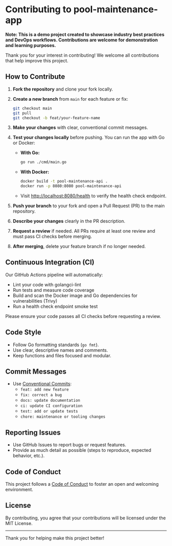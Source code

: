 
# Contributing to pool-maintenance-app

**Note: This is a demo project created to showcase industry best practices and DevOps workflows. Contributions are welcome for demonstration and learning purposes.**

Thank you for your interest in contributing! We welcome all contributions that help improve this project.


## How to Contribute

1. **Fork the repository** and clone your fork locally.
2. **Create a new branch** from `main` for each feature or fix:
   ```sh
   git checkout main
   git pull
   git checkout -b feat/your-feature-name
   ```
3. **Make your changes** with clear, conventional commit messages.
4. **Test your changes locally** before pushing. You can run the app with Go or Docker:
   - **With Go:**
     ```sh
     go run ./cmd/main.go
     ```
   - **With Docker:**
     ```sh
     docker build -t pool-maintenance-api .
     docker run -p 8080:8080 pool-maintenance-api
     ```
   - Visit [http://localhost:8080/health](http://localhost:8080/health) to verify the health check endpoint.
5. **Push your branch** to your fork and open a Pull Request (PR) to the main repository.
6. **Describe your changes** clearly in the PR description.

7. **Request a review** if needed. All PRs require at least one review and must pass CI checks before merging.
8. **After merging**, delete your feature branch if no longer needed.

## Continuous Integration (CI)

Our GitHub Actions pipeline will automatically:
- Lint your code with golangci-lint
- Run tests and measure code coverage
- Build and scan the Docker image and Go dependencies for vulnerabilities (Trivy)
- Run a health check endpoint smoke test

Please ensure your code passes all CI checks before requesting a review.

## Code Style
- Follow Go formatting standards (`go fmt`).
- Use clear, descriptive names and comments.
- Keep functions and files focused and modular.

## Commit Messages
- Use [Conventional Commits](https://www.conventionalcommits.org/):
  - `feat: add new feature`
  - `fix: correct a bug`
  - `docs: update documentation`
  - `ci: update CI configuration`
  - `test: add or update tests`
  - `chore: maintenance or tooling changes`

## Reporting Issues
- Use GitHub Issues to report bugs or request features.
- Provide as much detail as possible (steps to reproduce, expected behavior, etc.).

## Code of Conduct
This project follows a [Code of Conduct](CODE_OF_CONDUCT.md) to foster an open and welcoming environment.

## License
By contributing, you agree that your contributions will be licensed under the MIT License.

---
Thank you for helping make this project better!
